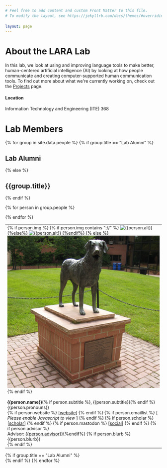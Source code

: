 ```yaml
---
# Feel free to add content and custom Front Matter to this file.
# To modify the layout, see https://jekyllrb.com/docs/themes/#overriding-theme-defaults

layout: page
---
```



# About the LARA Lab
In this lab, we look at using and improving language tools to make better, human-centered artificial intelligence (AI) by looking at how people communicate and creating computer-supported human communication tools. To find out more about what we're currently working on, check out the <a href="projects.html" aria-label="projects page">Projects</a> page.

#### Location
Information Technology and Engineering (ITE) 368



# Lab Members

{% for group in site.data.people %}
{% if group.title == "Lab Alumni" %}<div class="expand-link"><h2>Lab Alumni</h2></div> <div class="expand-content">
{% else %} <h2> {{group.title}} </h2>{% endif %}

<div class="table-wrapper">
<div class="table-scroll">
<table class="people">
  <tbody>
  <tr>
  {% for person in group.people %}
	<td>
	<div class="image-cropper">
	 {% if person.img %}
		 {% if person.img contains "://" %}
			 <img src="{{person.img}}" alt="{{person.alt}}">
			 {%else%}
			 <img src="assets/img/people/{{person.img}}" alt="{{person.alt}}">
		 {%endif%}
	 {% else %}
	 <img src="assets/img/people/UMBC_Mascot.jpg" alt="Statue of True Grit, UMBC's mascot. True Grit is a Chesapeake Bay Retriever. Source: https://en.m.wikipedia.org/wiki/File:UMBC_Mascot.jpg">
	 {% endif %} 
	 </div>
	 <br>
	 <h4 style="display: inline;">{{person.name}}</h4>{% if person.subtitle %}, {{person.subtitle}}{% endif %}<br>
	 <div aria-label="pronouns">{{person.pronouns}}</div>
	 {% if person.website %}
	 [<a href="{{person.website}}" aria-label="{{person.name}}'s website">website</a>]
	 {% endif %}
	 {% if person.emaillist %}
	 [<div id="email{{person.first}}" style="display:inline;"> 
		<noscript><i>Please enable Javascript to view</i></noscript>
	</div>]
	 {% endif %}
	 {% if person.scholar %}
	 [<a href="{{person.scholar}}" aria-label="{{person.name}}'s Google Scholar">scholar</a>]
	 {% endif %}
	 {% if person.mastodon %}
	 [<a href="{{person.mastodon}}" aria-label="{{person.name}}'s mastodon account">social</a>]
	 {% endif %}
	 {% if person.advisor %}<br>Advisor: <a href="{{person.advisor_link}}" aria-label="{{person.advisor}}'s website">{{person.advisor}}</a>{%endif%}
	 {% if person.blurb %}
	 <br><div class="bio" aria-label="about {{person.name}}">{{person.blurb}}</div>
	 {% endif %}
	</td>
	
  {% endfor %}
  </tr>
</tbody>
</table>
</div>
</div>
{% if group.title == "Lab Alumni" %}</div>{% endif %}
{% endfor %}
